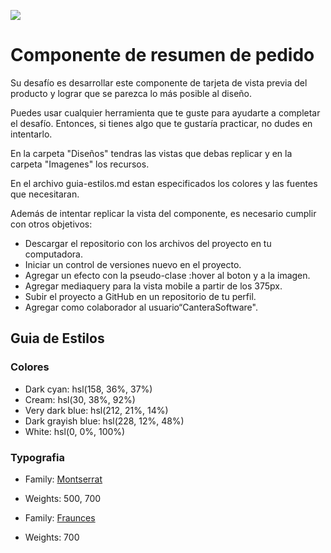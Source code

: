 ![](https://i.ibb.co/j8rds7B/Logo-5.png)

# Componente de resumen de pedido

Su desafío es desarrollar este componente de tarjeta de vista previa del producto y lograr que se parezca lo más posible al diseño.

Puedes usar cualquier herramienta que te guste para ayudarte a completar el desafío. Entonces, si tienes algo que te gustaría practicar, no dudes en intentarlo.

En la carpeta "Diseños" tendras las vistas que debas replicar y en la carpeta "Imagenes" los recursos.

En el archivo guia-estilos.md estan especificados los colores y las fuentes que necesitaran.

Además de intentar replicar la vista del componente, es necesario cumplir con otros objetivos:

- Descargar el repositorio con los archivos del proyecto en tu computadora.
- Iniciar un control de versiones nuevo en el proyecto.
- Agregar un efecto con la pseudo-clase :hover al boton y a la imagen.
- Agregar mediaquery para la vista mobile a partir de los 375px.
- Subir el proyecto a GitHub en un repositorio de tu perfil.
- Agregar como colaborador al usuario“CanteraSoftware".


## Guia de Estilos

### Colores

- Dark cyan: hsl(158, 36%, 37%)
- Cream: hsl(30, 38%, 92%)
- Very dark blue: hsl(212, 21%, 14%)
- Dark grayish blue: hsl(228, 12%, 48%)
- White: hsl(0, 0%, 100%)

### Typografia

- Family: [Montserrat](https://fonts.google.com/specimen/Montserrat)
- Weights: 500, 700

- Family: [Fraunces](https://fonts.google.com/specimen/Fraunces)
- Weights: 700
